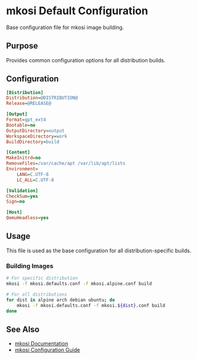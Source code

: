 # mkosi Default Configuration

Base configuration file for mkosi image building.

## Purpose
Provides common configuration options for all distribution builds.

## Configuration
```ini
[Distribution]
Distribution=@DISTRIBUTION@
Release=@RELEASE@

[Output]
Format=gpt_ext4
Bootable=no
OutputDirectory=output
WorkspaceDirectory=work
BuildDirectory=build

[Content]
MakeInitrd=no
RemoveFiles=/var/cache/apt /var/lib/apt/lists
Environment=
    LANG=C.UTF-8
    LC_ALL=C.UTF-8

[Validation]
CheckSum=yes
Sign=no

[Host]
QemuHeadless=yes
```

## Usage
This file is used as the base configuration for all distribution-specific builds.

### Building Images
```bash
# For specific distribution
mkosi -f mkosi.defaults.conf -f mkosi.alpine.conf build

# For all distributions
for dist in alpine arch debian ubuntu; do
    mkosi -f mkosi.defaults.conf -f mkosi.${dist}.conf build
done
```

## See Also
- [mkosi Documentation](https://github.com/systemd/mkosi/tree/main/docs)
- [mkosi Configuration Guide](https://github.com/systemd/mkosi/blob/main/docs/configuration.md)